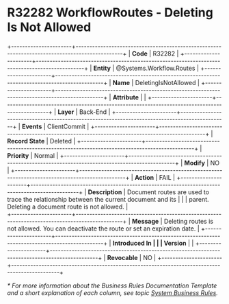 ﻿---
erp.type: business-rule
erp.entity: Systems.Workflow.Routes
---

# R32282 WorkflowRoutes - Deleting Is Not Allowed
+----------------------+-----------------------------------------------------------------------------------------------+
| **Code**             | R32282                                                                                        |
+----------------------+-----------------------------------------------------------------------------------------------+
| **Entity**           | @Systems.Workflow.Routes                                                                      |
+----------------------+-----------------------------------------------------------------------------------------------+
| **Name**             | DeletingIsNotAllowed                                                                          |
+----------------------+-----------------------------------------------------------------------------------------------+
| **Attribute**        |                                                                                               |
+----------------------+-----------------------------------------------------------------------------------------------+
| **Layer**            | Back-End                                                                                      |
+----------------------+-----------------------------------------------------------------------------------------------+
| **Events**           | ClientCommit                                                                                  |
+----------------------+-----------------------------------------------------------------------------------------------+
| **Record State**     | Deleted                                                                                       |
+----------------------+-----------------------------------------------------------------------------------------------+
| **Priority**         | Normal                                                                                        |
+----------------------+-----------------------------------------------------------------------------------------------+
| **Modify**           | NO                                                                                            |
+----------------------+-----------------------------------------------------------------------------------------------+
| **Action**           | FAIL                                                                                          |
+----------------------+-----------------------------------------------------------------------------------------------+
| **Description**      | Document routes are used to trace the relationship between the current document and its       | 
|                      |  parent. Deleting a document route is not allowed.                                            |            
+----------------------+-----------------------------------------------------------------------------------------------+
| **Message**          | Deleting routes is not allowed. You can deactivate the route or set an expiration date.       |
+----------------------+-----------------------------------------------------------------------------------------------+
| **Introduced In      |                                                                                               |
| Version**            |                                                                                               |
+----------------------+-----------------------------------------------------------------------------------------------+
| **Revocable**        | NO                                                                                            |
+----------------------+-----------------------------------------------------------------------------------------------+

*\* For more information about the Business Rules Documentation Template and a short explanation of each column, see
topic [System Business Rules](../templates/template-description-system-business-rules.md).*
